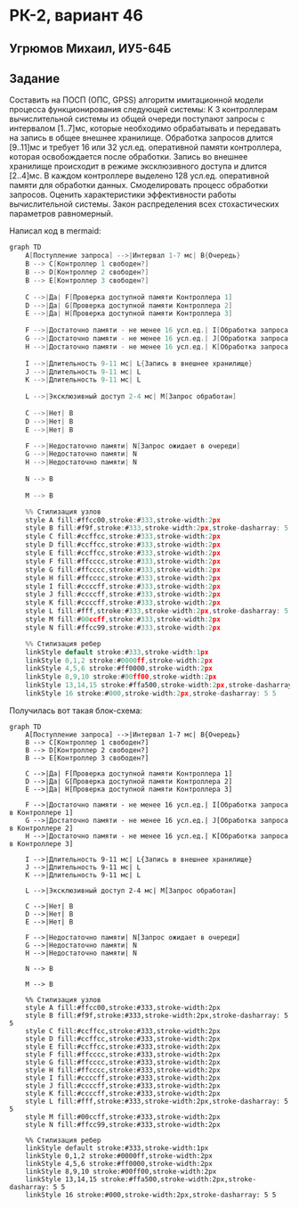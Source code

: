 # РК-2, вариант 46

## Угрюмов Михаил, ИУ5-64Б

## Задание
Составить на ПОСП (ОПС, GPSS) алгоритм имитационной модели процесса функционирования следующей системы: К 3 контроллерам вычислительной системы из общей очереди поступают запросы с интервалом [1..7]мс, которые необходимо обрабатывать и передавать на запись в общее внешнее хранилище. Обработка запросов длится [9..11]мс и требует 16 или 32 усл.ед. оперативной памяти контроллера, которая освобождается после обработки. Запись во внешнее хранилище происходит в режиме эксклюзивного доступа и длится [2..4]мс. В каждом контроллере выделено 128 усл.ед. оперативной памяти для обработки данных. Смоделировать процесс обработки запросов. Оценить характеристики эффективности работы вычислительной системы. Закон распределения всех стохастических параметров равномерный.

Написал код в mermaid:
```go
graph TD
    A[Поступление запроса] -->|Интервал 1-7 мс| B{Очередь}
    B --> C[Контроллер 1 свободен?]
    B --> D[Контроллер 2 свободен?]
    B --> E[Контроллер 3 свободен?]
    
    C -->|Да| F[Проверка доступной памяти Контроллера 1]
    D -->|Да| G[Проверка доступной памяти Контроллера 2]
    E -->|Да| H[Проверка доступной памяти Контроллера 3]
    
    F -->|Достаточно памяти - не менее 16 усл.ед.| I[Обработка запроса в Контроллере 1]
    G -->|Достаточно памяти - не менее 16 усл.ед.| J[Обработка запроса в Контроллере 2]
    H -->|Достаточно памяти - не менее 16 усл.ед.| K[Обработка запроса в Контроллере 3]
    
    I -->|Длительность 9-11 мс| L{Запись в внешнее хранилище}
    J -->|Длительность 9-11 мс| L
    K -->|Длительность 9-11 мс| L
    
    L -->|Эксклюзивный доступ 2-4 мс| M[Запрос обработан]
    
    C -->|Нет| B
    D -->|Нет| B
    E -->|Нет| B

    F -->|Недостаточно памяти| N[Запрос ожидает в очереди]
    G -->|Недостаточно памяти| N
    H -->|Недостаточно памяти| N
    
    N --> B
    
    M --> B

    %% Стилизация узлов
    style A fill:#ffcc00,stroke:#333,stroke-width:2px
    style B fill:#f9f,stroke:#333,stroke-width:2px,stroke-dasharray: 5 5
    style C fill:#ccffcc,stroke:#333,stroke-width:2px
    style D fill:#ccffcc,stroke:#333,stroke-width:2px
    style E fill:#ccffcc,stroke:#333,stroke-width:2px
    style F fill:#ffcccc,stroke:#333,stroke-width:2px
    style G fill:#ffcccc,stroke:#333,stroke-width:2px
    style H fill:#ffcccc,stroke:#333,stroke-width:2px
    style I fill:#ccccff,stroke:#333,stroke-width:2px
    style J fill:#ccccff,stroke:#333,stroke-width:2px
    style K fill:#ccccff,stroke:#333,stroke-width:2px
    style L fill:#fff,stroke:#333,stroke-width:2px,stroke-dasharray: 5 5
    style M fill:#00ccff,stroke:#333,stroke-width:2px
    style N fill:#ffcc99,stroke:#333,stroke-width:2px

    %% Стилизация ребер
    linkStyle default stroke:#333,stroke-width:1px
    linkStyle 0,1,2 stroke:#0000ff,stroke-width:2px
    linkStyle 4,5,6 stroke:#ff0000,stroke-width:2px
    linkStyle 8,9,10 stroke:#00ff00,stroke-width:2px
    linkStyle 13,14,15 stroke:#ffa500,stroke-width:2px,stroke-dasharray: 5 5
    linkStyle 16 stroke:#000,stroke-width:2px,stroke-dasharray: 5 5
```

Получилась вот такая блок-схема:
```mermaid
graph TD
    A[Поступление запроса] -->|Интервал 1-7 мс| B{Очередь}
    B --> C[Контроллер 1 свободен?]
    B --> D[Контроллер 2 свободен?]
    B --> E[Контроллер 3 свободен?]
    
    C -->|Да| F[Проверка доступной памяти Контроллера 1]
    D -->|Да| G[Проверка доступной памяти Контроллера 2]
    E -->|Да| H[Проверка доступной памяти Контроллера 3]
    
    F -->|Достаточно памяти - не менее 16 усл.ед.| I[Обработка запроса в Контроллере 1]
    G -->|Достаточно памяти - не менее 16 усл.ед.| J[Обработка запроса в Контроллере 2]
    H -->|Достаточно памяти - не менее 16 усл.ед.| K[Обработка запроса в Контроллере 3]
    
    I -->|Длительность 9-11 мс| L{Запись в внешнее хранилище}
    J -->|Длительность 9-11 мс| L
    K -->|Длительность 9-11 мс| L
    
    L -->|Эксклюзивный доступ 2-4 мс| M[Запрос обработан]
    
    C -->|Нет| B
    D -->|Нет| B
    E -->|Нет| B

    F -->|Недостаточно памяти| N[Запрос ожидает в очереди]
    G -->|Недостаточно памяти| N
    H -->|Недостаточно памяти| N
    
    N --> B
    
    M --> B

    %% Стилизация узлов
    style A fill:#ffcc00,stroke:#333,stroke-width:2px
    style B fill:#f9f,stroke:#333,stroke-width:2px,stroke-dasharray: 5 5
    style C fill:#ccffcc,stroke:#333,stroke-width:2px
    style D fill:#ccffcc,stroke:#333,stroke-width:2px
    style E fill:#ccffcc,stroke:#333,stroke-width:2px
    style F fill:#ffcccc,stroke:#333,stroke-width:2px
    style G fill:#ffcccc,stroke:#333,stroke-width:2px
    style H fill:#ffcccc,stroke:#333,stroke-width:2px
    style I fill:#ccccff,stroke:#333,stroke-width:2px
    style J fill:#ccccff,stroke:#333,stroke-width:2px
    style K fill:#ccccff,stroke:#333,stroke-width:2px
    style L fill:#fff,stroke:#333,stroke-width:2px,stroke-dasharray: 5 5
    style M fill:#00ccff,stroke:#333,stroke-width:2px
    style N fill:#ffcc99,stroke:#333,stroke-width:2px

    %% Стилизация ребер
    linkStyle default stroke:#333,stroke-width:1px
    linkStyle 0,1,2 stroke:#0000ff,stroke-width:2px
    linkStyle 4,5,6 stroke:#ff0000,stroke-width:2px
    linkStyle 8,9,10 stroke:#00ff00,stroke-width:2px
    linkStyle 13,14,15 stroke:#ffa500,stroke-width:2px,stroke-dasharray: 5 5
    linkStyle 16 stroke:#000,stroke-width:2px,stroke-dasharray: 5 5
```
